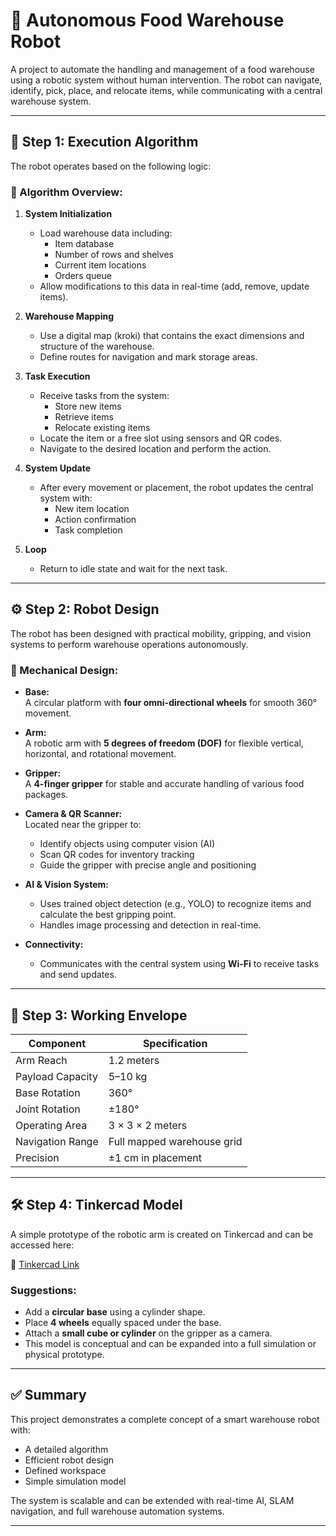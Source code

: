 # 🤖 Autonomous Food Warehouse Robot

A project to automate the handling and management of a food warehouse using a robotic system without human intervention. The robot can navigate, identify, pick, place, and relocate items, while communicating with a central warehouse system.

---

## 📌 Step 1: Execution Algorithm

The robot operates based on the following logic:

### 🔁 Algorithm Overview:

1. **System Initialization**
   - Load warehouse data including: 
     - Item database
     - Number of rows and shelves
     - Current item locations
     - Orders queue
   - Allow modifications to this data in real-time (add, remove, update items).

2. **Warehouse Mapping**
   - Use a digital map (kroki) that contains the exact dimensions and structure of the warehouse.
   - Define routes for navigation and mark storage areas.

3. **Task Execution**
   - Receive tasks from the system:
     - Store new items
     - Retrieve items
     - Relocate existing items
   - Locate the item or a free slot using sensors and QR codes.
   - Navigate to the desired location and perform the action.

4. **System Update**
   - After every movement or placement, the robot updates the central system with:
     - New item location
     - Action confirmation
     - Task completion

5. **Loop**
   - Return to idle state and wait for the next task.

---

## ⚙️ Step 2: Robot Design

The robot has been designed with practical mobility, gripping, and vision systems to perform warehouse operations autonomously.

### 🤖 Mechanical Design:
- **Base:**  
  A circular platform with **four omni-directional wheels** for smooth 360° movement.

- **Arm:**  
  A robotic arm with **5 degrees of freedom (DOF)** for flexible vertical, horizontal, and rotational movement.

- **Gripper:**  
  A **4-finger gripper** for stable and accurate handling of various food packages.

- **Camera & QR Scanner:**  
  Located near the gripper to:
  - Identify objects using computer vision (AI)
  - Scan QR codes for inventory tracking
  - Guide the gripper with precise angle and positioning

- **AI & Vision System:**
  - Uses trained object detection (e.g., YOLO) to recognize items and calculate the best gripping point.
  - Handles image processing and detection in real-time.

- **Connectivity:**
  - Communicates with the central system using **Wi-Fi** to receive tasks and send updates.

---

## 📐 Step 3: Working Envelope

| Component          | Specification                   |
|-------------------|----------------------------------|
| Arm Reach          | 1.2 meters                       |
| Payload Capacity   | 5–10 kg                          |
| Base Rotation      | 360°                             |
| Joint Rotation     | ±180°                            |
| Operating Area     | 3 × 3 × 2 meters                 |
| Navigation Range   | Full mapped warehouse grid       |
| Precision          | ±1 cm in placement               |

---

## 🛠️ Step 4: Tinkercad Model

A simple prototype of the robotic arm is created on Tinkercad and can be accessed here:

🔗 [Tinkercad Link](https://www.tinkercad.com/things/6aWP76pGqVR-robotic-arm-with-5-dof?sharecode=2XcCnq44JPtY05GZjG0weN0cm4oA3UAmT7PBxmfz2Zs)

### Suggestions:
- Add a **circular base** using a cylinder shape.
- Place **4 wheels** equally spaced under the base.
- Attach a **small cube or cylinder** on the gripper as a camera.
- This model is conceptual and can be expanded into a full simulation or physical prototype.

---

## ✅ Summary

This project demonstrates a complete concept of a smart warehouse robot with:
- A detailed algorithm
- Efficient robot design
- Defined workspace
- Simple simulation model

The system is scalable and can be extended with real-time AI, SLAM navigation, and full warehouse automation systems.

---
